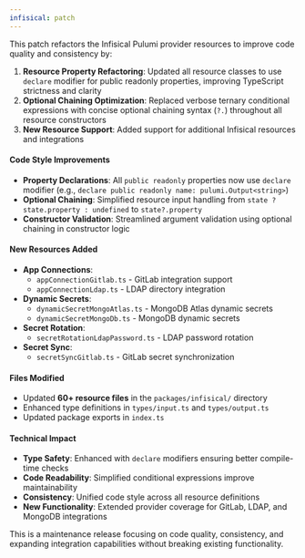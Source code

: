 ```yaml
---
infisical: patch
---
```


This patch refactors the Infisical Pulumi provider resources to improve code quality and consistency by:

1. **Resource Property Refactoring**: Updated all resource classes to use `declare` modifier for public readonly properties, improving TypeScript strictness and clarity
2. **Optional Chaining Optimization**: Replaced verbose ternary conditional expressions with concise optional chaining syntax (`?.`) throughout all resource constructors
3. **New Resource Support**: Added support for additional Infisical resources and integrations


#### Code Style Improvements
- **Property Declarations**: All `public readonly` properties now use `declare` modifier (e.g., `declare public readonly name: pulumi.Output<string>`)
- **Optional Chaining**: Simplified resource input handling from `state ? state.property : undefined` to `state?.property`
- **Constructor Validation**: Streamlined argument validation using optional chaining in constructor logic

#### New Resources Added
- **App Connections**:
  - `appConnectionGitlab.ts` - GitLab integration support
  - `appConnectionLdap.ts` - LDAP directory integration
- **Dynamic Secrets**:
  - `dynamicSecretMongoAtlas.ts` - MongoDB Atlas dynamic secrets
  - `dynamicSecretMongoDb.ts` - MongoDB dynamic secrets
- **Secret Rotation**:
  - `secretRotationLdapPassword.ts` - LDAP password rotation
- **Secret Sync**:
  - `secretSyncGitlab.ts` - GitLab secret synchronization

#### Files Modified
- Updated **60+ resource files** in the `packages/infisical/` directory
- Enhanced type definitions in `types/input.ts` and `types/output.ts`
- Updated package exports in `index.ts`

#### Technical Impact

- **Type Safety**: Enhanced with `declare` modifiers ensuring better compile-time checks
- **Code Readability**: Simplified conditional expressions improve maintainability
- **Consistency**: Unified code style across all resource definitions
- **New Functionality**: Extended provider coverage for GitLab, LDAP, and MongoDB integrations

This is a maintenance release focusing on code quality, consistency, and expanding integration capabilities without breaking existing functionality.
